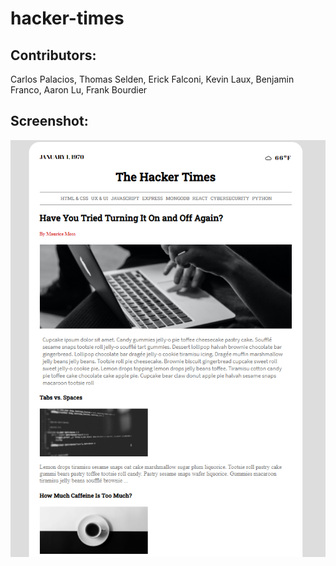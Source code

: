 # hacker-times


## Contributors: 

Carlos Palacios, Thomas Selden, Erick Falconi, Kevin Laux, Benjamin Franco, Aaron Lu, Frank Bourdier

## Screenshot:

![ScreenShot](https://github.com/dnsghd49/hacker-times/blob/master/assets/screenshot.png)
